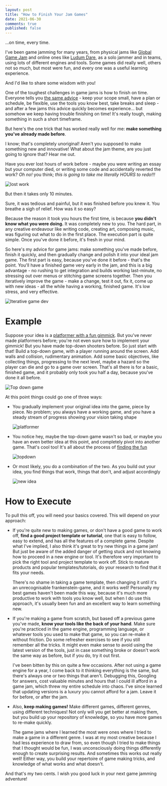 ```yaml
---
layout: post
title: "How to Finish Your Jam Games"
date: 2021-06-30
comments: true
published: false
---
```

...on time, every time.

I've been game jamming for many years, from physical jams like [Global Game Jam](https://globalgamejam.org/users/cxong) and online ones like [Ludum Dare](https://ldjam.com/users/congusbongus/games), as a solo jammer and in teams, using lots of different engines and tools. Some games did really well, others not so much, but most were fun, and every one was a useful learning experience.

And I'd like to share some wisdom with you!

One of the toughest challenges in game jams is how to finish on time. Everyone tells you [the same advice](https://jpirker.com/10-tips-for-a-game-jam/) - keep your scope small, have a plan or schedule, be flexible, use the tools you know best, take breaks and sleep - and after a few jams this advice quickly becomes experience... but somehow we keep having trouble finishing on time! It's really tough, making something in such a short timeframe.

But here's the one trick that has worked really well for me: **make something you've already made before**.

I know; that's completely unoriginal! Aren't you supposed to make something new and innovative! What about the jam theme, are you just going to ignore that? Hear me out.

Have you ever lost hours of work before - maybe you were writing an essay but your computer died, or writing some code and accidentally reverted the work? *Oh no!* you think; *this is going to take me literally HOURS to redo!!!*

![lost work](https://www.simuldocs.com/wp-content/uploads/2020/07/image-85.png)

But then it takes only 10 minutes.

Sure, it was tedious and painful, but it was finished before you knew it. You breathe a sigh of relief. How was it so easy?

Because the reason it took you hours the first time, is because **you didn't know what you were doing.** It was completely new to you. The hard part, in any creative endeavour like writing code, creating art, composing music, was figuring out what to do in the first place. The execution part is quite simple. Once you've done it before, it's fresh in your mind.

So here's my advice for game jams: make something you've made before, finish it quickly, and then gradually change and polish it into your ideal jam game. The first part is easy, because you've done it before - that's the point. You'll have a finished game very early in the jam, and this is a big advantage - no rushing to get integration and builds working last-minute, no stressing out over menus or stitching game screens together. Then you iteratively improve the game - make a change, test it out, fix it, come up with new ideas - all the while having a working, finished game. It's low stress, and very effective.

![Iterative game dev](https://gamedesignconcepts.files.wordpress.com/2009/07/iterative.jpg)

# Example

Suppose your idea is a [platformer with a fun gimmick](https://www.gamasutra.com/view/news/313062/7_notable_puzzleplatformers_every_dev_should_study.php). But you've never made platformers before; you're not even sure how to implement your gimmick! But you have made top-down shooters before. So just start with that! Build a top-down game, with a player running around the screen. Add walls and collision, rudimentary animation. Add some basic objectives, like collecting things, progressing to the next level, maybe a hazard so the player can die and go to a game over screen. That's all there is for a basic, finished game, and it probably only took you half a day, because you've done it all before.

![Top down game](https://static.jam.vg/raw/cca/z/25653.gif)

At this point things could go one of three ways:

- You gradually implement your original idea into the game, piece by piece. No problem; you always have a working game, and you have a steady stream of progress showing your vision taking shape
  
  ![platformer](https://img.itch.zone/aW1hZ2UvNDEzMS8xNzAzNS5naWY=/original/nusG3a.gif)

- You notice hey, maybe the top-down game wasn't so bad, or maybe you have an even better idea at this point, and completely pivot into another game. That's cool too! It's all about the process of [finding the fun](https://www.gamasutra.com/blogs/JaneFriedhoff/20160219/266144/Finding_the_fun.php)

  ![topdown](https://static.jam.vg/raw/cca/z/25d80.gif)
- Or most likely, you do a combination of the two. As you build out your idea, you find things that work, things that don't, and adjust accordingly

  ![new idea](http://cxong.github.io/images/falling_time.png)

# How to Execute

To pull this off, you will need your basics covered. This will depend on your approach:

- If you're quite new to making games, or don't have a good game to work off, **find a good project template or tutorial**, one that is easy to follow, easy to extend, and has all the features of a complete game. Despite what I've implied, I also think it's great to try new things in a game jam! But just be aware of the added danger of getting stuck and not knowing how to proceed in a new engine or tool. It's therefore very important to pick the right tool and project template to work off. Stick to mature products and popular templates/tutorials, do your research to find that it fits your needs.

  There's no shame in taking a game template, then changing it until it's an unrecognisable frankenstein-game, and it works well! Personally my best games haven't been made this way, because it's much more productive to work with tools you know well, but when I do use this approach, it's usually been fun and an excellent way to learn something new.

- If you're making a game from scratch, but based off a previous game you've made, **know your tools like the back of your hand**. Make sure you're practiced in the game engine, programming language, or whatever tools you used to make that game, so you can re-make it without friction. Do some refresher exercises to see if you still remember all the tricks. It might even make sense to avoid using the latest version of the tools, just in case something broke or doesn't work the same way as before, but if you do, try it out first.

  I've been bitten by this on quite a few occasions. After not using a game engine for a year, I come back to it thinking everything is the same, but there's always one or two things that aren't. Debugging this, Googling for answers, cost valuable minutes and hours that I could ill afford in a game jam, which threw my entire schedule into chaos. I've since learned that updating versions is a luxury you cannot afford for a jam. Leave it for before, or after the jam.

- Also, **keep making games!** Make different games, different genres, using different techniques! Not only will you get better at making them, but you build up your repository of knowledge, so you have more games to re-make quickly.

  The game jams where I learned the most were ones where I tried to make a game in a different genre. I was at my most creative because I had less experience to draw from, so even though I tried to make things that I thought would be fun, I was unconsciously doing things differently enough to create surprising results. And sometimes this works out really well! Either way, you build your repertoire of game making tricks, and knowledge of what works and what doesn't.

And that's my two cents. I wish you good luck in your next game jamming adventure!
